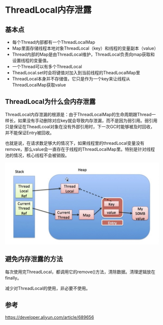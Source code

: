 # ThreadLocal内存泄露

## 基本点

+ 每个Thread内部都有一个ThreadLocalMap
+ Map里面存储线程本地对象ThreadLocal（key）和线程的变量副本（value）
+ Thread内部的Map是由ThreadLocal维护，ThreadLocal负责向map获取和设置线程的变量值。
+ 一个Thread可以有多个ThreadLocal
+ TheadLocal.set时会将键值对加入到当前线程的TheadLocalMap里
+ ThreadLocal本身并不存储值，它只是作为一个key来让线程从ThreadLocalMap获取value

## ThreadLocal为什么会内存泄露

ThreadLocal内存泄漏的根源是：由于ThreadLocalMap的生命周期跟Thread一样长，如果没有手动删除对应key就会导致内存泄漏，而不是因为弱引用。弱引用只是保证在TheadLcoal对象在没有外部引用时，下一次GC时能够被及时回收，并不能保证Entry被回收。

也就是说，在请求数足够大的情况下，如果线程里的threadLocal变量没有remove，那么value会一直存在于线程的ThreadLocalMap里。特别是针对线程池的情况，核心线程不会被销毁。

![image-20211119185609059](https://github.com/Chiryen/chiryen.github.io/blob/master/img/threadlocal内存泄露.jpg)



## 避免内存泄露的方法

每次使用完ThreadLocal，都调用它的remove()方法，清除数据。清理逻辑放在finally。

减少对ThreadLocal的使用，非必要不使用。

## 参考

https://developer.aliyun.com/article/689656

